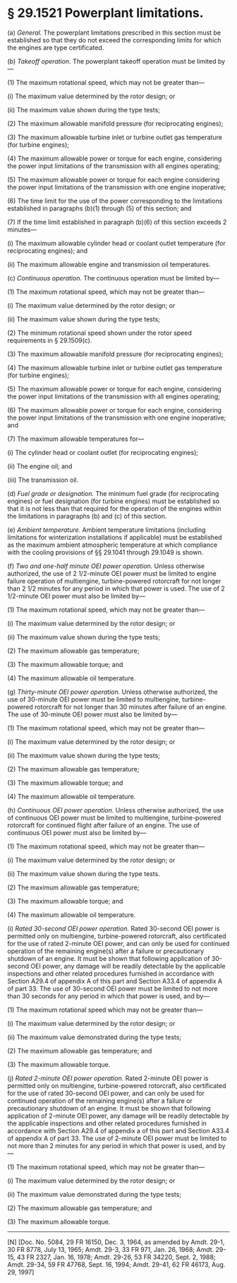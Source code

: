 # § 29.1521   Powerplant limitations.

(a) *General.* The powerplant limitations prescribed in this section must be established so that they do not exceed the corresponding limits for which the engines are type certificated. 


(b) *Takeoff operation.* The powerplant takeoff operation must be limited by—


(1) The maximum rotational speed, which may not be greater than—


(i) The maximum value determined by the rotor design; or 


(ii) The maximum value shown during the type tests; 


(2) The maximum allowable manifold pressure (for reciprocating engines); 


(3) The maximum allowable turbine inlet or turbine outlet gas temperature (for turbine engines); 


(4) The maximum allowable power or torque for each engine, considering the power input limitations of the transmission with all engines operating; 


(5) The maximum allowable power or torque for each engine considering the power input limitations of the transmission with one engine inoperative; 


(6) The time limit for the use of the power corresponding to the limitations established in paragraphs (b)(1) through (5) of this section; and 


(7) If the time limit established in paragraph (b)(6) of this section exceeds 2 minutes—


(i) The maximum allowable cylinder head or coolant outlet temperature (for reciprocating engines); and 


(ii) The maximum allowable engine and transmission oil temperatures. 


(c) *Continuous operation.* The continuous operation must be limited by—


(1) The maximum rotational speed, which may not be greater than—


(i) The maximum value determined by the rotor design; or 


(ii) The maximum value shown during the type tests; 


(2) The minimum rotational speed shown under the rotor speed requirements in § 29.1509(c). 


(3) The maximum allowable manifold pressure (for reciprocating engines); 


(4) The maximum allowable turbine inlet or turbine outlet gas temperature (for turbine engines); 


(5) The maximum allowable power or torque for each engine, considering the power input limitations of the transmission with all engines operating; 


(6) The maximum allowable power or torque for each engine, considering the power input limitations of the transmission with one engine inoperative; and 


(7) The maximum allowable temperatures for—


(i) The cylinder head or coolant outlet (for reciprocating engines); 


(ii) The engine oil; and 


(iii) The transmission oil. 


(d) *Fuel grade or designation.* The minimum fuel grade (for reciprocating engines) or fuel designation (for turbine engines) must be established so that it is not less than that required for the operation of the engines within the limitations in paragraphs (b) and (c) of this section. 


(e) *Ambient temperature.* Ambient temperature limitations (including limitations for winterization installations if applicable) must be established as the maximum ambient atmospheric temperature at which compliance with the cooling provisions of §§ 29.1041 through 29.1049 is shown. 


(f) *Two and one-half minute OEI power operation.* Unless otherwise authorized, the use of 2
1/2-minute OEI power must be limited to engine failure operation of multiengine, turbine-powered rotorcraft for not longer than 2
1/2 minutes for any period in which that power is used. The use of 2
1/2-minute OEI power must also be limited by—


(1) The maximum rotational speed, which may not be greater than—


(i) The maximum value determined by the rotor design; or 


(ii) The maximum value shown during the type tests; 


(2) The maximum allowable gas temperature; 


(3) The maximum allowable torque; and 


(4) The maximum allowable oil temperature. 


(g) *Thirty-minute OEI power operation.* Unless otherwise authorized, the use of 30-minute OEI power must be limited to multiengine, turbine-powered rotorcraft for not longer than 30 minutes after failure of an engine. The use of 30-minute OEI power must also be limited by—


(1) The maximum rotational speed, which may not be greater than—


(i) The maximum value determined by the rotor design; or 


(ii) The maximum value shown during the type tests; 


(2) The maximum allowable gas temperature; 


(3) The maximum allowable torque; and 


(4) The maximum allowable oil temperature. 


(h) *Continuous OEI power operation.* Unless otherwise authorized, the use of continuous OEI power must be limited to multiengine, turbine-powered rotorcraft for continued flight after failure of an engine. The use of continuous OEI power must also be limited by—


(1) The maximum rotational speed, which may not be greater than—


(i) The maximum value determined by the rotor design; or 


(ii) The maximum value shown during the type tests. 


(2) The maximum allowable gas temperature; 


(3) The maximum allowable torque; and 


(4) The maximum allowable oil temperature. 


(i) *Rated 30-second OEI power operation.* Rated 30-second OEI power is permitted only on multiengine, turbine-powered rotorcraft, also certificated for the use of rated 2-minute OEI power, and can only be used for continued operation of the remaining engine(s) after a failure or precautionary shutdown of an engine. It must be shown that following application of 30-second OEI power, any damage will be readily detectable by the applicable inspections and other related procedures furnished in accordance with Section A29.4 of appendix A of this part and Section A33.4 of appendix A of part 33. The use of 30-second OEI power must be limited to not more than 30 seconds for any period in which that power is used, and by—


(1) The maximum rotational speed which may not be greater than—


(i) The maximum value determined by the rotor design; or


(ii) The maximum value demonstrated during the type tests;


(2) The maximum allowable gas temperature; and


(3) The maximum allowable torque.


(j) *Rated 2-minute OEI power operation.* Rated 2-minute OEI power is permitted only on multiengine, turbine-powered rotorcraft, also certificated for the use of rated 30-second OEI power, and can only be used for continued operation of the remaining engine(s) after a failure or precautionary shutdown of an engine. It must be shown that following application of 2-minute OEI power, any damage will be readily detectable by the applicable inspections and other related procedures furnished in accordance with Section A29.4 of appendix a of this part and Section A33.4 of appendix A of part 33. The use of 2-minute OEI power must be limited to not more than 2 minutes for any period in which that power is used, and by—


(1) The maximum rotational speed, which may not be greater than—


(i) The maximum value determined by the rotor design; or


(ii) The maximum value demonstrated during the type tests;


(2) The maximum allowable gas temperature; and


(3) The maximum allowable torque.



---

[N] [Doc. No. 5084, 29 FR 16150, Dec. 3, 1964, as amended by Amdt. 29-1, 30 FR 8778, July 13, 1965; Amdt. 29-3, 33 FR 971, Jan. 26, 1968; Amdt. 29-15, 43 FR 2327, Jan. 16, 1978; Amdt. 29-26, 53 FR 34220, Sept. 2, 1988; Amdt. 29-34, 59 FR 47768, Sept. 16, 1994; Amdt. 29-41, 62 FR 46173, Aug. 29, 1997]





